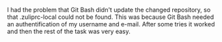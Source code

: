 I had the problem that Git Bash didn't update the changed repository, so that .zuliprc-local could not be found.
This was because Git Bash needed an authentification of my username and e-mail.
After some tries it worked and then the rest of the task was very easy.
